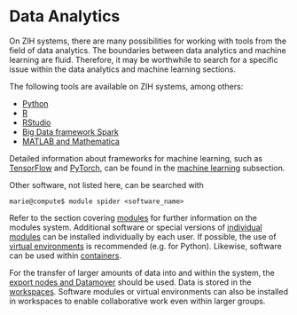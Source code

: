 # Data Analytics

On ZIH systems, there are many possibilities for working with tools from the field of data
analytics. The boundaries between data analytics and machine learning are fluid.
Therefore, it may be worthwhile to search for a specific issue within the data analytics and
machine learning sections.

The following tools are available on ZIH systems, among others:

* [Python](data_analytics_with_python.md)
* [R](data_analytics_with_r.md)
* [RStudio](data_analytics_with_rstudio.md)
* [Big Data framework Spark](big_data_frameworks.md)
* [MATLAB and Mathematica](mathematics.md)

Detailed information about frameworks for machine learning, such as [TensorFlow](tensorflow.md)
and [PyTorch](pytorch.md), can be found in the [machine learning](machine_learning.md) subsection.

Other software, not listed here, can be searched with

```console
marie@compute$ module spider <software_name>
```

Refer to the section covering [modules](modules.md) for further information on the modules system.
Additional software or special versions of [individual modules](custom_easy_build_environment.md)
can be installed individually by each user. If possible, the use of
[virtual environments](python_virtual_environments.md) is
recommended (e.g. for Python). Likewise, software can be used within [containers](containers.md).

For the transfer of larger amounts of data into and within the system, the
[export nodes and Datamover](../data_transfer/overview.md) should be used.
Data is stored in the [workspaces](../data_lifecycle/workspaces.md).
Software modules or virtual environments can also be installed in workspaces to enable
collaborative work even within larger groups.
<!--General recommendations for setting up workflows can be found in the experiments section.-->
